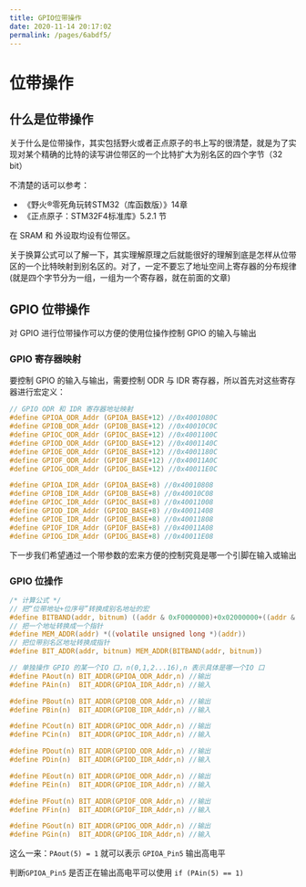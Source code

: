 ```yaml
---
title: GPIO位带操作
date: 2020-11-14 20:17:02
permalink: /pages/6abdf5/
---
```

# 位带操作

## 什么是位带操作

关于什么是位带操作，其实包括野火或者正点原子的书上写的很清楚，就是为了实现对某个精确的比特的读写讲位带区的一个比特扩大为别名区的四个字节（32 bit）

不清楚的话可以参考：

* 《野火®零死角玩转STM32（库函数版）》14章
* 《正点原子：STM32F4标准库》5.2.1 节

在 SRAM 和 外设取均设有位带区。

关于换算公式可以了解一下，其实理解原理之后就能很好的理解到底是怎样从位带区的一个比特映射到别名区的。对了，一定不要忘了地址空间上寄存器的分布规律(就是四个字节分为一组，一组为一个寄存器，就在前面的文章)

## GPIO 位带操作

对 GPIO 进行位带操作可以方便的使用位操作控制 GPIO 的输入与输出

### GPIO 寄存器映射

要控制 GPIO 的输入与输出，需要控制 ODR 与 IDR 寄存器，所以首先对这些寄存器进行宏定义：

```c
// GPIO ODR 和 IDR 寄存器地址映射
#define GPIOA_ODR_Addr (GPIOA_BASE+12) //0x4001080C
#define GPIOB_ODR_Addr (GPIOB_BASE+12) //0x40010C0C
#define GPIOC_ODR_Addr (GPIOC_BASE+12) //0x4001100C
#define GPIOD_ODR_Addr (GPIOD_BASE+12) //0x4001140C
#define GPIOE_ODR_Addr (GPIOE_BASE+12) //0x4001180C
#define GPIOF_ODR_Addr (GPIOF_BASE+12) //0x40011A0C
#define GPIOG_ODR_Addr (GPIOG_BASE+12) //0x40011E0C

#define GPIOA_IDR_Addr (GPIOA_BASE+8) //0x40010808
#define GPIOB_IDR_Addr (GPIOB_BASE+8) //0x40010C08
#define GPIOC_IDR_Addr (GPIOC_BASE+8) //0x40011008
#define GPIOD_IDR_Addr (GPIOD_BASE+8) //0x40011408
#define GPIOE_IDR_Addr (GPIOE_BASE+8) //0x40011808
#define GPIOF_IDR_Addr (GPIOF_BASE+8) //0x40011A08
#define GPIOG_IDR_Addr (GPIOG_BASE+8) //0x40011E08
```

下一步我们希望通过一个带参数的宏来方便的控制究竟是哪一个引脚在输入或输出

### GPIO 位操作

```c
/* 计算公式 */
// 把“位带地址+位序号”转换成别名地址的宏
#define BITBAND(addr, bitnum) ((addr & 0xF0000000)+0x02000000+((addr & 0x00FFFFFF)<<5)+(bitnum<<2))
// 把一个地址转换成一个指针
#define MEM_ADDR(addr) *((volatile unsigned long *)(addr))
// 把位带别名区地址转换成指针
#define BIT_ADDR(addr, bitnum) MEM_ADDR(BITBAND(addr, bitnum))

// 单独操作 GPIO 的某一个IO 口，n(0,1,2...16),n 表示具体是哪一个IO 口
#define PAout(n) BIT_ADDR(GPIOA_ODR_Addr,n) //输出
#define PAin(n)  BIT_ADDR(GPIOA_IDR_Addr,n) //输入

#define PBout(n) BIT_ADDR(GPIOB_ODR_Addr,n) //输出
#define PBin(n)  BIT_ADDR(GPIOB_IDR_Addr,n) //输入

#define PCout(n) BIT_ADDR(GPIOC_ODR_Addr,n) //输出
#define PCin(n)  BIT_ADDR(GPIOC_IDR_Addr,n) //输入

#define PDout(n) BIT_ADDR(GPIOD_ODR_Addr,n) //输出
#define PDin(n)  BIT_ADDR(GPIOD_IDR_Addr,n) //输入

#define PEout(n) BIT_ADDR(GPIOE_ODR_Addr,n) //输出
#define PEin(n)  BIT_ADDR(GPIOE_IDR_Addr,n) //输入

#define PFout(n) BIT_ADDR(GPIOF_ODR_Addr,n) //输出
#define PFin(n)  BIT_ADDR(GPIOF_IDR_Addr,n) //输入

#define PGout(n) BIT_ADDR(GPIOG_ODR_Addr,n) //输出
#define PGin(n)  BIT_ADDR(GPIOG_IDR_Addr,n) //输入
```

这么一来：`PAout(5) = 1` 就可以表示 `GPIOA_Pin5` 输出高电平

判断`GPIOA_Pin5` 是否正在输出高电平可以使用 `if (PAin(5) == 1)`
